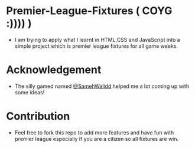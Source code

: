 # Premier-League-Fixtures ( COYG :)))) )
- I am trying to apply what I learnt in HTML,CSS and JavaScript into a simple project which is premier league fixtures for all game weeks.

# Acknowledgement
- The silly gamed named  [@SamehWalidd](https://github.com/SamehWalidd) helped me a lot coming up with some ideas!


# Contribution
- Feel free to fork this repo to add more features and have fun with premier league especially if you are a citizen so all fixtures are win.
